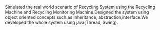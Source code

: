 Simulated the real world scenario of Recycling System using the Recycling Machine and Recycling Monitoring Machine.Designed the system using object oriented concepts such as Inheritance, abstraction,interface.We developed the whole system using java(Thread, Swing).
